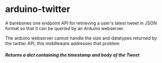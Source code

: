 # arduino-twitter

A barebones one endpoint API for retrieving a user's latest tweet in JSON format so that it can be queried by an Arduino webserver.

<p>
The arduino webserver cannot handle the size and datatypes returned by the twitter API, this middleware addresses that problem
<p/>

<h5>
Returns a dict containing the timestamp and body of the Tweet
<h5/>
